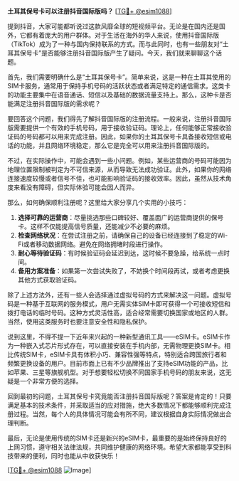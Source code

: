 **土耳其保号卡可以注册抖音国际版吗？** [[TG💪+ @esim1088](https://t.me/s/esim1088)]

提到抖音，大家可能都听说过这款风靡全球的短视频平台。无论是在国内还是国外，它都有着庞大的用户群体。对于生活在海外的华人来说，使用抖音国际版（TikTok）成为了一种与国内保持联系的方式。而与此同时，也有一些朋友对“土耳其保号卡”是否能够注册抖音国际版产生了疑问。今天，我们就来聊聊这个话题。

首先，我们需要明确什么是“土耳其保号卡”。简单来说，这是一种在土耳其使用的SIM卡服务，通常用于保持手机号码的活跃状态或者满足特定的通信需求。这类卡的功能主要集中在语音通话、短信以及基础的数据流量支持上。那么，这种卡是否能满足注册抖音国际版的需求呢？

要回答这个问题，我们得先了解抖音国际版的注册流程。一般来说，注册抖音国际版需要提供一个有效的手机号码，用于接收验证码。理论上，任何能够正常接收验证码的号码都可以用来完成注册。因此，如果你的土耳其保号卡具备接收短信或电话的功能，并且网络环境稳定，那么它是完全可以用来注册抖音国际版的。

不过，在实际操作中，可能会遇到一些小问题。例如，某些运营商的号码可能因为地理位置限制被判定为不可信来源，从而导致无法成功验证。此外，如果你的网络连接速度较慢或者信号不佳，也可能影响验证码的接收效率。因此，虽然从技术角度来看没有障碍，但实际体验可能会因人而异。

那么，如何确保顺利注册呢？这里给大家分享几个实用的小技巧：

1. **选择可靠的运营商**：尽量挑选那些口碑较好、覆盖面广的运营商提供的保号卡。这样不仅能提高信号质量，还能减少不必要的麻烦。
2. **检查网络状况**：在尝试注册之前，请确保自己的设备已经连接到了稳定的Wi-Fi或者移动数据网络。避免在网络拥堵时段进行操作。
3. **耐心等待验证码**：有时候验证码会延迟到达，这时候不要急躁，给系统一点时间。
4. **备用方案准备**：如果第一次尝试失败了，不妨换个时间段再试，或者考虑更换其他方式获取验证码。

除了上述方法外，还有一些人会选择通过虚拟号码的方式来解决这一问题。虚拟号码是一种基于互联网的服务模式，用户无需实体SIM卡即可获得一个可接收短信和拨打电话的临时号码。这种方式灵活性高，适合经常需要切换国家或地区的人群。当然，使用这类服务时也要注意安全性和隐私保护。

说到这里，不得不提一下近年来兴起的一种新型通讯工具——eSIM卡。eSIM卡作为一种嵌入式芯片形式存在，可以直接安装在手机内部，无需物理更换SIM卡。相比传统SIM卡，eSIM卡具有体积小巧、兼容性强等特点，特别适合跨国旅行者和频繁更换设备的用户。目前市面上已有不少品牌推出了支持eSIM功能的产品，比如苹果、三星等旗舰机型。对于想要轻松切换不同国家手机号码的朋友来说，这无疑是一个非常方便的选择。

回到最初的问题，土耳其保号卡究竟能否注册抖音国际版呢？答案是肯定的！只要满足基本的技术条件，并采取适当的应对措施，绝大多数情况下都能够顺利完成注册过程。当然，每个人的具体情况可能会有所不同，建议根据自身实际情况做出合理判断。

最后，无论是使用传统的SIM卡还是新兴的eSIM卡，最重要的是始终保持良好的上网习惯，遵守相关法律法规，共同维护健康的网络环境。希望大家都能享受到科技带来的便利，同时也能从中收获快乐！

[[TG💪+ @esim1088](https://t.me/s/esim1088) ![Image](https://i.postimg.cc/4NQfJmqS/Snipaste-2025-05-13-00-14-12.png)]